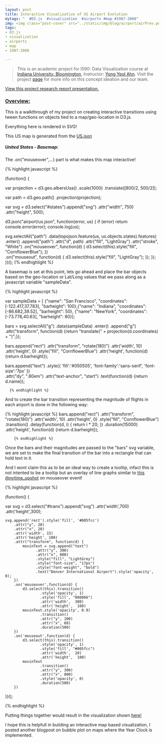 ```yaml
---
layout: post
title: Interactive Visualization of US Airport Evolution
mytags: "  #D3.js  #visualization  #airports #map #1987-2008"
img: <img class="post-cover" src="../static/img/blog/airport/airPrev.png"  border="5" alt="Responsive image">
tags:
- D3.js
- visualization
- airports
- map
- 1987-2008

---
```


<style>.container {
  width: auto;
  max-width: 1060px;
  text-align: center;

}
</style>

<div id="us_states">
</div>
<script src="//code.jquery.com/jquery-2.0.0.js"></script>
<script src="//d3js.org/d3.v3.min.js"></script>
<script src="//d3js.org/topojson.v1.min.js"></script>
<script src="airport/airport_viz.js"></script>

> This is an academic project for I590: Data Visualization course at [Indiana University, Bloomington](https://www.indiana.edu), Instructor: [Yong Yeol Ahn](http://yongyeol.com). Visit the project [page](http://www.santhoshfiddle.com/geoSample/index.html) for more info on this concept ideation and our team. 

<div class="myNote"></div>

<div class="divider"></div>
<a href="../research/Airport-evolution-Project.pdf">View this project research report presentation. </a>

### [Overview:]()

This is a walkthrough of my project on creating interactive transitions using tween functions on objects tied to a map/geo-location in D3.js.

Everything here is rendered in SVG! 

This US map is generated from the [US.json](../geoSample/us.json)

<h5>United States - Basemap:</h5>

<div id="states">
<script type="text/javascript">
(function() {

var projection = d3.geo.albersUsa()
    .scale(1000)
    .translate([800/2, 500/2]);

var path = d3.geo.path()
    .projection(projection);

var svg = d3.select("#states").append("svg")
    .attr("width", 750)
    .attr("height", 500);

d3.json("airport/us.json", function(error, us) {
  if (error) return console.error(error);
  console.log(us);

  svg.selectAll("path")
     .data(topojson.feature(us, us.objects.states).features)
      .enter()
      .append("path")
      .attr("d", path)
      .attr("fill", "LightGray")
      .attr("stroke", "White")
      .on("mouseover", function(d) {
          d3.select(this).style("fill", "CornflowerBlue");
          })                  
      .on("mouseout", function(d) {
           d3.select(this).style("fill", "LightGray");
          });

});


})();
</script>
</div>

The .on("mouseover",...) part is what makes this map interactive!

{% highlight javascript %}

(function() {

var projection = d3.geo.albersUsa()
    .scale(1000)
    .translate([800/2, 500/2]);

var path = d3.geo.path()
    .projection(projection);

var svg = d3.select("#states").append("svg")
    .attr("width", 750)
    .attr("height", 500);

d3.json("airport/us.json", function(error, us) {
  if (error) return console.error(error);
  console.log(us);

  svg.selectAll("path")
     .data(topojson.feature(us, us.objects.states).features)
      .enter()
      .append("path")
      .attr("d", path)
      .attr("fill", "LightGray")
      .attr("stroke", "White")
      .on("mouseover", function(d) {
          d3.select(this).style("fill", "CornflowerBlue");
          })                  
      .on("mouseout", function(d) {
           d3.select(this).style("fill", "LightGray");
          });
});
})();
{% endhighlight %}
<div class="divider"></div>


<div class="divider"></div>


A basemap is set at this point, lets go ahead and place the bar objects based on the geo-location or Lat/Long values that we pass along as a javascript variable "sampleData". 



<div id="unitedstates">
<script type="text/javascript">
(function() {

var projection = d3.geo.albersUsa()
    .scale(1000)
    .translate([800/2, 500/2]);


var path = d3.geo.path()
    .projection(projection);

var svg = d3.select("#unitedstates").append("svg")
    .attr("width", 750)
    .attr("height", 500);

d3.json("airport/us.json", function(error, us) {
  if (error) return console.error(error);
  console.log(us);

  svg.selectAll("path")
     .data(topojson.feature(us, us.objects.states).features)
      .enter()
      .append("path")
      .attr("d", path)
      .attr("fill", "LightGray")
      .attr("stroke", "White");



var  sampleData = [ {"name": "San Francisco", "coordinates": [-122.417,37.783], "barheight": 100},
            {"name": "Indiana", "coordinates": [-86.682,39.52], "barheight": 50},
            {"name": "NewYork", "coordinates": [-73.778,40.63], "barheight": 80}              
            ];

  bars = svg.selectAll("g")
    .data(sampleData)
    .enter()
    .append("g")
    .attr("transform", function(d) {return "translate(" + projection(d.coordinates) + ")";});
    
    bars.append("rect")
    .attr("transform", "rotate(180)")
    .attr('width', 10)
    .attr('height',  0)
    .style("fill", "CornflowerBlue")
    .attr('height',  function(d) {return d.barheight});

      bars.append("text")
      .style({
        'fill':'#050505',
        'font-family':'sans-serif',
        'font-size':'7px'
      })  
      .attr("dy", ".80em")
    .attr("text-anchor", "start") 
    .text(function(d) {return d.name});


  });


})();
</script>
</div>



{% highlight javascript %}

  var  sampleData = [ {"name": "San Francisco", "coordinates": [-122.417,37.783], "barheight": 100},{"name": "Indiana", "coordinates": [-86.682,39.52], "barheight": 50}, {"name": "NewYork", "coordinates": [-73.778,40.63], "barheight": 80}];

  bars = svg.selectAll("g")
    .data(sampleData)
    .enter()
    .append("g")
    .attr("transform", function(d) {return "translate(" + projection(d.coordinates) + ")";});
    
  bars.append("rect")
    .attr("transform", "rotate(180)")
    .attr('width', 10)
    .attr('height',  0)
    .style("fill", "CornflowerBlue")
    .attr('height',  function(d) {return d.barheight});

  bars.append("text")
    .style({
       'fill':'#050505',
       'font-family':'sans-serif',
       'font-size':'7px'
      })  
    .attr("dy", ".80em")
    .attr("text-anchor", "start") 
    .text(function(d) {return d.name});

      {% endhighlight %}

<div class="divider"></div>

And to create the bar transition representing the magnitude of flights in each airport is done in the following way:

{% highlight javascript %}
bars.append("rect")
    .attr("transform", "rotate(180)")
    .attr('width', 10)
    .attr('height',  0)
    .style("fill", "CornflowerBlue")
    .transition()
    .delay(function(d, i) {
          return i * 20;
      })
      .duration(15000)
      .attr('height',  function(d) {return d.barheight});

        {% endhighlight %}
<div class="divider"></div>
Once the bars and their magnitudes are passed to the "bars" svg variable, we are set to make the final transition of the bar into a rectangle that can hold text in it. 

And I wont claim this as to be an ideal way to create a tooltip, infact this is not intented to be a tooltip but an overlay of line graphs similar to [this @nytime_upshot](http://www.nytimes.com/interactive/2014/06/05/upshot/how-the-recession-reshaped-the-economy-in-255-charts.html) on mouseover event! 

<div id="trans">
<script type="text/javascript">
(function() {
var border=1;
var bordercolor='black';

var svg = d3.select("#trans").append("svg")
	.attr('border', border)
    .attr('width',740)
	.attr('height',300);

var borderPath = svg.append("rect")
       			.attr("x", 0)
       			.attr("y", 0)
       			.attr("height", 300)
       			.attr("width", 740)
       			.style("stroke", bordercolor)
       			.style("fill", "none")
       			.style("stroke-width", border);


	svg.append('rect').style('fill', '#005fcc')
	    .attr("y", 20)
		.attr("x", 20)
        .attr('width', 15)
        .attr('height', 100)
        .attr("transform", function(d) {
        	movinText = svg.append("text")
			      .attr("y", 300)
			      .attr("x", 800)
			      .style("fill", "LightGrey")
			      .style("font-size", "17px")
			      .style("font-weight", "bold")
			      .text("Denver International Airport").style('opacity', 0);
        })
        .on('mouseover',function(d) {
		    d3.select(this).transition()
		            .style('opacity', 1)
		            .style('fill', "000066")
		            .attr('width',  300)
		            .attr('height',  160)
		    movinText.style('opacity', 0.9)
                    .transition()
                    .attr("y", 100)
                    .attr("x", 60)
                    .duration(500)
        })
        .on('mouseout',function(d) {
		    d3.select(this).transition()
		            .style('opacity', 1)
		            .style('fill', "#005fcc")
		            .attr('width',  20)
		            .attr('height',  100)
		    movinText
                    .transition()
                    .attr("y", 300)
                    .attr("x", 800)
                    .style('opacity', 0)
                    .duration(500)
        })
        
        

})();
</script>
</div>


{% highlight javascript %}


(function() {

var svg = d3.select("#trans").append("svg")
    .attr('width',700)
	.attr('height',300);

	svg.append('rect').style('fill', '#005fcc')
	    .attr("y", 20)
		.attr("x", 20)
        .attr('width', 15)
        .attr('height', 100)
        .attr("transform", function(d) {
        	movinText = svg.append("text")
			      .attr("y", 300)
			      .attr("x", 800)
			      .style("fill", "LightGrey")
			      .style("font-size", "17px")
			      .style("font-weight", "bold")
			      .text("Denver International Airport").style('opacity', 0);
        })
        .on('mouseover',function(d) {
		    d3.select(this).transition()
		            .style('opacity', 1)
		            .style('fill', "000066")
		            .attr('width',  300)
		            .attr('height',  160)
		    movinText.style('opacity', 0.9)
                    .transition()
                    .attr("y", 100)
                    .attr("x", 60)
                    .duration(500)
        })
        .on('mouseout',function(d) {
		    d3.select(this).transition()
		            .style('opacity', 1)
		            .style('fill', "#005fcc")
		            .attr('width',  20)
		            .attr('height',  100)
		    movinText
                    .transition()
                    .attr("y", 300)
                    .attr("x", 800)
                    .style('opacity', 0)
                    .duration(500)
        })
        
        

})();

{% endhighlight %}
<div class="divider"></div>

Putting things together would result in the visualization shown [here!](http://www.santhoshfiddle.com/geoSample/index.html) 

I hope this is helpfull in building an interactive map based visualization, I posted another blogpost on bubble plot on maps where the Year Clock is implemented. 